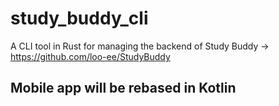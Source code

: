 # study_buddy_cli

A CLI tool in Rust for managing the backend of Study Buddy -> https://github.com/loo-ee/StudyBuddy

## Mobile app will be rebased in Kotlin
